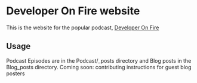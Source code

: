 # Developer On Fire website

This is the website for the popular podcast, [Developer On Fire](http://developeronfire.com)

## Usage

Podcast Episodes are in the Podcast/\_posts directory and Blog posts in the Blog\_posts directory.  Coming soon: contributing instructions for guest blog posters
